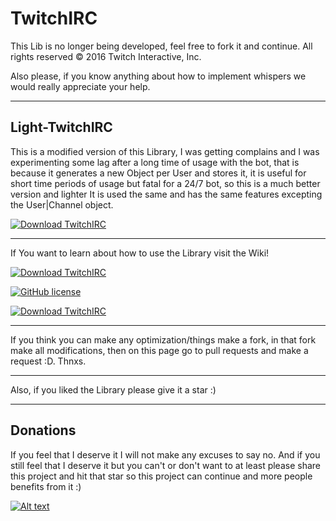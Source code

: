 # TwitchIRC
This Lib is no longer being developed, feel free to fork it and continue.
All rights reserved © 2016 Twitch Interactive, Inc.

Also please, if you know anything about how to implement whispers we would really appreciate your help.

***

## Light-TwitchIRC
This is a modified version of this Library, I was getting complains and I was experimenting some lag after a long time of usage with the bot, that is because it generates a new Object per User and stores it, it is useful for short time periods of usage but fatal for a 24/7 bot, so this is a much better version and lighter It is used the same and has the same features excepting the User|Channel object.

[![Download TwitchIRC](https://img.shields.io/badge/Light--TwitchIRC-v1.0-yellowgreen.svg)](https://github.com/CavariuX/TwitchIRC/releases/tag/Light_v1.0-Beta)

***

If You want to learn about how to use the Library visit the Wiki!                      

[![Download TwitchIRC](https://img.shields.io/badge/TwitchIRC-v1.0-green.svg?style=plastic)](https://github.com/CavariuX/TwitchIRC/releases/tag/v1.0-Beta)

[![GitHub license](https://img.shields.io/github/license/mashape/apistatus.svg?style=plastic)](https://github.com/CavariuX/TwitchIRC/blob/master/LICENSE)

[![Download TwitchIRC](https://img.shields.io/badge/Documentation-v1.0_Beta-orange.svg?style=plastic)](http://cavariux.github.io/TwitchIRC/)

***

If you think you can make any optimization/things make a fork, in that fork make all modifications, then on this page go to pull requests and make a request :D. Thnxs.

***

Also, if you liked the Library please give it a star :)

***

## Donations

If you feel that I deserve it I will not make any excuses to say no. And if you still feel that I deserve it but you can't or don't want to at least please share this project and hit that star so this project can continue and more people benefits from it :)

[![Alt text](https://i.imgur.com/PrGfPLD.png "Donate with paypal")](https://www.paypal.com/cgi-bin/webscr?cmd=_s-xclick&hosted_button_id=A42KG4XUAQAA2)
